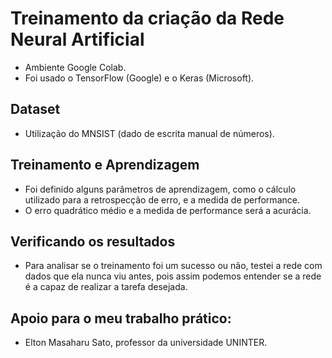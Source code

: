 # Treinamento da criação da Rede Neural Artificial

- Ambiente Google Colab.
- Foi usado o TensorFlow (Google) e o Keras (Microsoft).
  
## Dataset
- Utilização do MNSIST (dado de escrita manual de números).

## Treinamento e Aprendizagem
- Foi definido alguns parâmetros de aprendizagem, como o cálculo utilizado para a retrospecção de erro, e a medida de performance.
- O erro quadrático médio e a medida de performance será a acurácia.

## Verificando os resultados
- Para analisar se o treinamento foi um sucesso ou não, testei a rede com dados que ela nunca viu antes, pois assim podemos entender se a rede é a capaz de realizar a tarefa desejada.

## Apoio para o meu trabalho prático:
- Elton Masaharu Sato, professor da universidade UNINTER.
